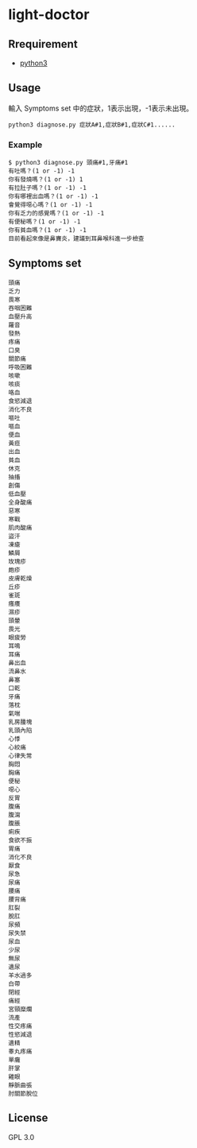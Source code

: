 # light-doctor

## Rrequirement
* [python3](https://www.python.org/downloads/)

## Usage

輸入 Symptoms set 中的症狀，1表示出現，-1表示未出現。

```
python3 diagnose.py 症狀A#1,症狀B#1,症狀C#1......
```

### Example

```
$ python3 diagnose.py 頭痛#1,牙痛#1
有吐嗎？(1 or -1) -1
你有發燒嗎？(1 or -1) 1
有拉肚子嗎？(1 or -1) -1
你有哪裡出血嗎？(1 or -1) -1
會覺得噁心嗎？(1 or -1) -1
你有乏力的感覺嗎？(1 or -1) -1
有便秘嗎？(1 or -1) -1
你有貧血嗎？(1 or -1) -1
目前看起來像是鼻竇炎，建議到耳鼻喉科進一步檢查
```

## Symptoms set

	頭痛
    乏力
    畏寒
    吞咽困難
    血壓升高
    羅音
    發熱
    疼痛
    口臭
    關節痛
    呼吸困難
    咳嗽
    咳痰
    咯血
    食慾減退
    消化不良
    嘔吐
    嘔血
    便血
    黃疸
    出血
    貧血
    休克
    抽搐
    創傷
    低血壓
    全身酸痛
    惡寒
    寒戰
    肌肉酸痛
    盜汗
    凍瘡
    鱗屑
    玫瑰疹
    皰疹
    皮膚乾燥
    丘疹
    雀斑
    瘙癢
    濕疹
    頭暈
    畏光
    眼疲勞
    耳鳴
    耳痛
    鼻出血
    流鼻水
    鼻塞
    口乾
    牙痛
    落枕
    氣喘
    乳房腫塊
    乳頭內陷
    心悸
    心絞痛
    心律失常
    胸悶
    胸痛
    便秘
    噁心
    反胃
    腹痛
    腹瀉
    腹脹
    痢疾
    食欲不振
    胃痛
    消化不良
    厭食
    尿急
    尿痛
    腰痛
    腰背痛
    肛裂
    脫肛
    尿頻
    尿失禁
    尿血
    少尿
    無尿
    遺尿
    羊水過多
    白帶
    閉經
    痛經
    宮頸糜爛
    流產
    性交疼痛
    性慾減退
    遺精
    睾丸疼痛
    單癱
    肝掌
    雞眼
    靜脈曲張
    肘關節脫位
    
## License

GPL 3.0
